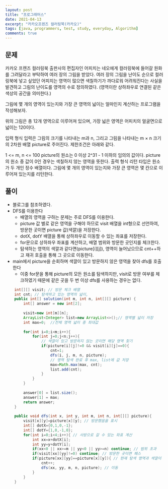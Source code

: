 ```yaml
---
layout: post
title: "프로그래머스"
date: 2021-04-13
excerpt: "카카오프렌즈 컬러링북(카카오)"
tags: [java, programmers, test, study, everyday, Algorithm]
comments: true
---
```



## 문제


카카오 프렌즈 컬러링북
출판사의 편집자인 어피치는 네오에게 컬러링북에 들어갈 원화를 그려달라고 부탁하여 여러 장의 그림을 받았다. 여러 장의 그림을 난이도 순으로 컬러링북에 넣고 싶었던 어피치는 영역이 많으면 색칠하기가 까다로워 어려워진다는 사실을 발견하고 그림의 난이도를 영역의 수로 정의하였다. (영역이란 상하좌우로 연결된 같은 색상의 공간을 의미한다.)

그림에 몇 개의 영역이 있는지와 가장 큰 영역의 넓이는 얼마인지 계산하는 프로그램을 작성해보자.

위의 그림은 총 12개 영역으로 이루어져 있으며, 가장 넓은 영역은 어피치의 얼굴면으로 넓이는 120이다.

입력 형식
입력은 그림의 크기를 나타내는 m과 n, 그리고 그림을 나타내는 m × n 크기의 2차원 배열 picture로 주어진다. 제한조건은 아래와 같다.

1 <= m, n <= 100
picture의 원소는 0 이상 2^31 - 1 이하의 임의의 값이다.
picture의 원소 중 값이 0인 경우는 색칠하지 않는 영역을 뜻한다.
출력 형식
리턴 타입은 원소가 두 개인 정수 배열이다. 그림에 몇 개의 영역이 있는지와 가장 큰 영역은 몇 칸으로 이루어져 있는지를 리턴한다.

## 풀이
* 블로그를 참조하였다.
* DFS를 이용한다
    - 배열의 영역을 구하는 문제는 주로 DFS를 이용한다.
    - picture 값 별로 같은 영역을 구해야 하므로 visit 배열을 int형으로 선언하여, 방문한 곳이면 picture 값(색깔)을 저장한다.
    - dotX, dotY 배열을 통해 상하좌우로 이동할 수 있는 좌표를 저장한다.
    - for문으로 상하좌우 좌표를 계산하고, 배열 범위와 방문한 곳인지를 체크한다.
    - 탐색하는 영역의 색깔과 같다면(picture[i][j]), 영역이 늘어났으므로 cnt++하고 재귀 호출을 통해 그 곳으로 이동한다.
* main에서 picture을 순회하며 색깔이 있고 방문하지 않은 영역을 찾아 dfs를 호출한다
    - 이중 for문을 통해 picture의 모든 원소를 탐색하지만, visit로 방문 여부를 체크하였기 때문에 같은 곳을 두 번 이상 dfs를 사용하는 경우는 없다.


```java
	int[][] visit; // 방문 체크 배열
    int cnt; // 탐색하고 있는 영역의 넓이,
    public int[] solution(int m, int n, int[][] picture) {
        int[] answer = new int[2];
        
        visit=new int[m][n];
        ArrayList<Integer> list=new ArrayList<>();// 영역별 넓이 저장
        int max=0;	//전체 영역 넓이 중 최대값
        
        for(int i=0;i<m;i++){
            for(int j=0;j<n;j++){
                // 색깔이 있고 방문하지 않는 곳이면 해당 영역 찾기
                if(picture[i][j]!=0 && visit[i][j]==0){
                    cnt=1;
                    dfs(i, j, m, n, picture);
                    // 영역 탐색 완료 후 max, list에 값 저장
                    max=Math.max(max, cnt);
                    list.add(cnt);
                }
            }
        }        
        
        answer[0] = list.size();
        answer[1] = max;
        return answer;
    }
    
    public void dfs(int x, int y, int m, int n, int[][] picture){
        visit[x][y]=picture[x][y]; // 방문했음을 표시
        int[] dotX={0,1,0,-1};
        int[] dotY={1,0,-1,0};
        for(int i=0;i<4;i++){ // 사방으로 갈 수 있는 좌표 계산
            int xx=x+dotX[i];
            int yy=y+dotY[i];
            if(xx<0 || xx>=m || yy<0 || yy>=n) continue; // 범위 초과
            if(visit[xx][yy]!=0) continue; // 방문한 곳이면 패스
            if(picture[xx][yy]==picture[x][y]){ // 현재 탐색 영역과 색깔이 같다면
                cnt++;
                dfs(xx, yy, m, n, picture); // 이동
            }
        }
    }
```
